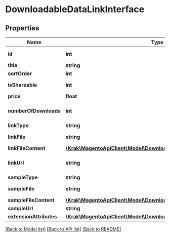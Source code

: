 # DownloadableDataLinkInterface

## Properties
Name | Type | Description | Notes
------------ | ------------- | ------------- | -------------
**id** | **int** | Sample(or link) id | [optional] 
**title** | **string** |  | [optional] 
**sortOrder** | **int** |  | 
**isShareable** | **int** | Shareable status | 
**price** | **float** | Price | 
**numberOfDownloads** | **int** | Of downloads per user | [optional] 
**linkType** | **string** |  | 
**linkFile** | **string** | relative file path | [optional] 
**linkFileContent** | [**\Krak\MagentoApiClient\Model\DownloadableDataFileContentInterface**](DownloadableDataFileContentInterface.md) |  | [optional] 
**linkUrl** | **string** | Link url or null when type is &#39;file&#39; | [optional] 
**sampleType** | **string** |  | 
**sampleFile** | **string** | relative file path | [optional] 
**sampleFileContent** | [**\Krak\MagentoApiClient\Model\DownloadableDataFileContentInterface**](DownloadableDataFileContentInterface.md) |  | [optional] 
**sampleUrl** | **string** | file URL | [optional] 
**extensionAttributes** | [**\Krak\MagentoApiClient\Model\DownloadableDataLinkExtensionInterface**](DownloadableDataLinkExtensionInterface.md) |  | [optional] 

[[Back to Model list]](../README.md#documentation-for-models) [[Back to API list]](../README.md#documentation-for-api-endpoints) [[Back to README]](../README.md)


